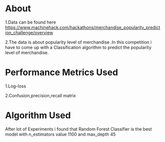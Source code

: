 # About

1.Data can be found here https://www.machinehack.com/hackathons/merchandise_popularity_prediction_challenge/overview

2.The data is about popularity level of merchandise .In this competition i have to come up with a Classification algorithm to predict the popularity level of merchandise.


# Performance Metrics Used

1.Log-loss


2.Confusion,precision,recall matrix


# Algorithm Used

After lot of Experiments  i found that Random Forest Classifier is the best model with n_estimators value 1100 and max_depth 45
